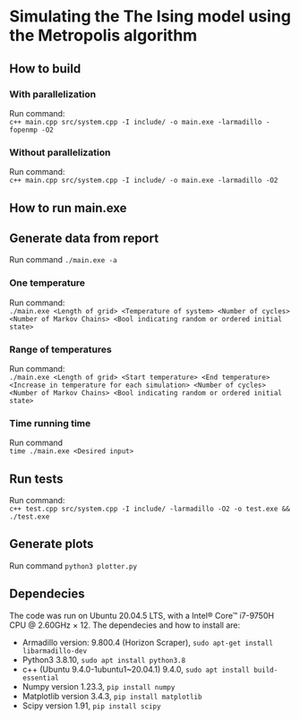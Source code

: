# Simulating the The Ising model using the Metropolis algorithm

## How to build
### With parallelization
Run command:  
`c++ main.cpp src/system.cpp -I include/ -o main.exe -larmadillo -fopenmp -O2`

### Without parallelization
Run command:  
`c++ main.cpp src/system.cpp -I include/ -o main.exe -larmadillo -O2`

## How to run main.exe
## Generate data from report
Run command 
`./main.exe -a`

### One temperature
Run command:  
`./main.exe <Length of grid> <Temperature of system> <Number of cycles> <Number of Markov Chains> <Bool indicating random or ordered initial state>`

### Range of temperatures
Run command:  
`./main.exe <Length of grid> <Start temperature> <End temperature> <Increase in temperature for each simulation> <Number of cycles> <Number of Markov Chains> <Bool indicating random or ordered initial state>`

### Time running time
Run command  
`time ./main.exe <Desired input>`

## Run tests
Run command:   
`c++ test.cpp src/system.cpp -I include/ -larmadillo -O2 -o test.exe && ./test.exe`

## Generate plots
Run command  `python3 plotter.py`  

## Dependecies
The code was run on Ubuntu 20.04.5 LTS, with a Intel® Core™ i7-9750H CPU @ 2.60GHz × 12. The dependecies and how to install are:  
* Armadillo version: 9.800.4 (Horizon Scraper), `sudo apt-get install libarmadillo-dev`
* Python3 3.8.10, `sudo apt install python3.8`
* c++ (Ubuntu 9.4.0-1ubuntu1~20.04.1) 9.4.0, `sudo apt install build-essential`
* Numpy version 1.23.3, `pip install numpy`
* Matplotlib version 3.4.3, `pip install matplotlib`
* Scipy version 1.91, `pip install scipy`